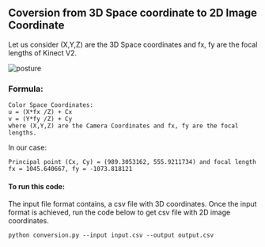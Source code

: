 ## Coversion from 3D Space coordinate to 2D Image Coordinate

Let us consider (X,Y,Z) are the 3D Space coordinates and fx, fy are the focal lengths of Kinect V2.


![posture](https://user-images.githubusercontent.com/33776142/65754039-d2ec7300-e12d-11e9-8bad-43d4a32f7954.png)

### Formula: 

```
Color Space Coordinates:
u = (X*fx /Z) + Cx
v = (Y*fy /Z) + Cy
where (X,Y,Z) are the Camera Coordinates and fx, fy are the focal lengths.
```

In our case:
```
Principal point (Cx, Cy) = (989.3053162, 555.9211734) and focal length fx = 1045.640667, fy = -1073.818121
```
#### To run this code:

  The input file format contains, a csv file with 3D coordinates. Once the input format is achieved, run the code below to get csv file with 2D image coordinates.
  
  

```
python conversion.py --input input.csv --output output.csv
```
